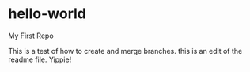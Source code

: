 # hello-world
My First Repo


This is a test of how to create and merge branches.  this is an edit of the readme file.
Yippie!
